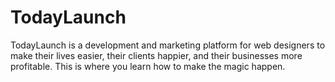TodayLaunch
===========

TodayLaunch is a development and marketing platform for web designers to make their lives easier, their clients happier, and their businesses more profitable. This is where you learn how to make the magic happen. 

